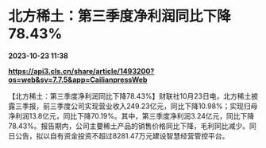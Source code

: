 # 北方稀土：第三季度净利润同比下降78.43%

**2023-10-23 11:38**

**https://api3.cls.cn/share/article/1493200?os=web&sv=7.7.5&app=CailianpressWeb**

【北方稀土：第三季度净利润同比下降78.43%】财联社10月23日电，北方稀土披露三季报，前三季度公司实现营业收入249.23亿元，同比下降10.98%；实现归母净利润13.8亿元，同比下降70.19%。其中，第三季度净利润3.24亿元，同比下降78.43%。报告期内，公司主要稀土产品的销售价格同比下降，毛利同比减少。同日公告，拟以自有资金投资不超过8281.47万元建设智慧经营管控平台。